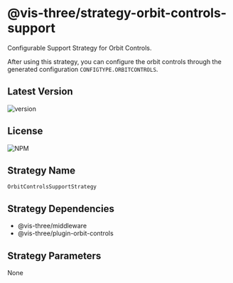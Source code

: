 # @vis-three/strategy-orbit-controls-support

Configurable Support Strategy for Orbit Controls.

After using this strategy, you can configure the orbit controls through the generated configuration `CONFIGTYPE.ORBITCONTROLS`.

## Latest Version

<img alt="version" src="https://img.shields.io/npm/v/@vis-three/strategy-orbit-controls-support">

## License

<img alt="NPM" src="https://img.shields.io/npm/l/@vis-three/strategy-orbit-controls-support?color=blue">

## Strategy Name

`OrbitControlsSupportStrategy`

## Strategy Dependencies

- @vis-three/middleware
- @vis-three/plugin-orbit-controls

## Strategy Parameters

None
